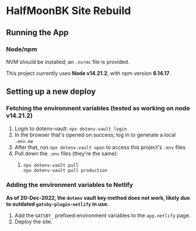 # HalfMoonBK Site Rebuild

## Running the App

### Node/npm

NVM should be installed; an `.nvrmc` file is provided.

This project currently uses **Node v14.21.2**, with npm version **6.14.17**.

## Setting up a new deploy

### Fetching the environment variables (tested as working on node v14.21.2)

1. Login to dotenv-vault: `npx dotenv-vault login`
2. In the browser that's opened on success; log in to generate a local `.env.me`
3. After that, run `npx dotenv-vault open` to access this project's `.env` files
4. Pull down the `.env` files (they're the same):
   1. ```
      npx dotenv-vault pull
      npx dotenv-vault pull production
      ```

### Adding the environment variables to Netlify

**As of 20-Dec-2022, the `dotenv` vault key method does not work, likely due to outdated `gatsby-plugin-netlify` in use.**

1. Add the `GATSBY_` prefixed environment variables to the `app.netlify` page.
2. Deploy the site.
